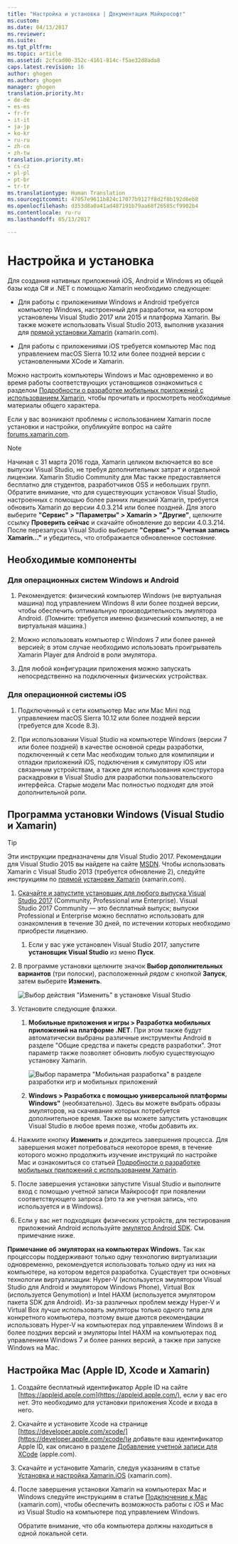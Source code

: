 ```yaml
---
title: "Настройка и установка | Документация Майкрософт"
ms.custom: 
ms.date: 04/13/2017
ms.reviewer: 
ms.suite: 
ms.tgt_pltfrm: 
ms.topic: article
ms.assetid: 2cfcad00-352c-4161-814c-f5ae32d8ada8
caps.latest.revision: 16
author: ghogen
ms.author: ghogen
manager: ghogen
translation.priority.ht:
- de-de
- es-es
- fr-fr
- it-it
- ja-jp
- ko-kr
- ru-ru
- zh-cn
- zh-tw
translation.priority.mt:
- cs-cz
- pl-pl
- pt-br
- tr-tr
ms.translationtype: Human Translation
ms.sourcegitcommit: 47057e9611b824c17077b9127f8d2f8b192d6eb8
ms.openlocfilehash: d353d8a0a41ad487191b79aa68f26585cf9902b4
ms.contentlocale: ru-ru
ms.lasthandoff: 05/13/2017

---
```

# <a name="setup-and-install"></a>Настройка и установка
Для создания нативных приложений iOS, Android и Windows из общей базы кода C# и .NET с помощью Xamarin необходимо следующее:  
  
-   Для работы с приложениями Windows и Android требуется компьютер Windows, настроенный для разработки, на котором установлены Visual Studio 2017 или 2015 и платформа Xamarin. Вы также можете использовать Visual Studio 2013, выполнив указания для [прямой установки Xamarin](https://developer.xamarin.com/guides/cross-platform/getting_started/requirements/#install) (xamarin.com). 
  
-   Для работы с приложениями iOS требуется компьютер Mac под управлением macOS Sierra 10.12 или более поздней версии с установленными XCode и Xamarin.  
  
 Можно настроить компьютеры Windows и Mac одновременно и во время работы соответствующих установщиков ознакомиться с разделом [Подробности о разработке мобильных приложений с использованием Xamarin](../cross-platform/learn-about-mobile-development-with-xamarin.md), чтобы прочитать и просмотреть необходимые материалы общего характера.  
 
Если у вас возникают проблемы с использованием Xamarin после установки и настройки, опубликуйте вопрос на сайте [forums.xamarin.com](http://forums.xamarin.com/).
  
> [!NOTE]
>  Начиная с 31 марта 2016 года, Xamarin целиком включается во все выпуски Visual Studio, не требуя дополнительных затрат и отдельной лицензии. Xamarin Studio Community для Mac также предоставляется бесплатно для студентов, разработчиков OSS и небольших групп. Обратите внимание, что для существующих установок Visual Studio, настроенных с помощью более ранних лицензий Xamarin, требуется обновить Xamarin до версии 4.0.3.214 или более поздней. Для этого выберите **"Сервис" > "Параметры" > Xamarin > "Другие"**, щелкните ссылку **Проверить сейчас** и скачайте обновление до версии 4.0.3.214. После перезапуска Visual Studio выберите **"Сервис" > "Учетная запись Xamarin..."** и убедитесь, что отображается обновленное состояние.  
  
##  <a name="prereq"></a> Необходимые компоненты  
  
###  <a name="for-targeting-windows-and-android"></a>Для операционных систем Windows и Android 
  
1.  Рекомендуется: физический компьютер Windows (не виртуальная машина) под управлением Windows 8 или более поздней версии, чтобы обеспечить оптимальную производительность эмулятора Android. (Помните: требуется именно физический компьютер, а не виртуальная машина.)  
  
2.  Можно использовать компьютер с Windows 7 или более ранней версией; в этом случае необходимо использовать проигрыватель Xamarin Player для Android в роли эмулятора. 
    
3. Для любой конфигурации приложения можно запускать непосредственно на подключенных физических устройствах.  
  
### <a name="for-targeting-ios"></a>Для операционной системы iOS  
  
1.  Подключенный к сети компьютер Mac или Mac Mini под управлением macOS Sierra 10.12 или более поздней версии (требуется для Xcode 8.3).  
  
2.  При использовании Visual Studio на компьютере Windows (версии 7 или более поздней) в качестве основной среды разработки, подключенный к сети Mac необходим только для компиляции и отладки приложений iOS, подключения к симулятору iOS или связанным устройствам, а также для использования конструктора раскадровки в Visual Studio для разработки пользовательского интерфейса. Старые модели Mac полностью подходят для этой дополнительной роли.  
  
##  <a name="windows"></a> Программа установки Windows (Visual Studio и Xamarin)  
  
> [!TIP]
>  Эти инструкции предназначены для Visual Studio 2017. Рекомендации для Visual Studio 2015 вы найдете на сайте [MSDN](https://msdn.microsoft.com/en-us/library/mt613162.aspx). Чтобы использовать Xamarin с Visual Studio 2013 (требуется обновление 2), следуйте инструкциям по [прямой установке Xamarin](https://developer.xamarin.com/guides/cross-platform/getting_started/requirements/#install) (xamarin.com).  
  
1.  [Скачайте и запустите установщик для любого выпуска Visual Studio 2017](https://www.visualstudio.com/downloads/) (Community, Professional или Enterprise). Visual Studio 2017 Community — это бесплатный выпуск; выпуски Professional и Enterprise можно бесплатно использовать для ознакомления в течение 30 дней, по истечении которых необходимо приобрести лицензию.  
  
    1.  Если у вас уже установлен Visual Studio 2017, запустите **установщик Visual Studio** из меню **Пуск**.
  
2.  В программе установки щелкните значок **Выбор дополнительных вариантов** (три полоски), расположенный _рядом с_ кнопкой **Запуск**, затем выберите **Изменить**.  
  
     ![Выбор действия "Изменить" в установке Visual Studio](~/cross-platform/media/cross-plat-xamarin-setup-1a.png "Кросс-платформенная установка Xamarin 1")  
  
3.  Установите следующие флажки.  
  
    1.  **Мобильные приложения и игры > Разработка мобильных приложений на платформе .NET**. При этом также будут автоматически выбраны различные инструменты Android в разделе "Общие средства и пакеты средств разработки". Этот параметр также позволяет обновить любую существующую установку Xamarin.  
  
         ![Выбор параметра "Мобильная разработка" в разделе разработки игр и мобильных приложений](~/cross-platform/media/cross-plat-xamarin-setup-2a.png "Кросс-платформенная установка Xamarin 2")  
  
    2. **Windows > Разработка с помощью универсальной платформы Windows"** (необязательно). Здесь вы можете выбрать образы эмуляторов, на скачивание которых потребуется дополнительное время. Также вы можете запустить установщик Visual Studio в любое время позже, чтобы добавить их. 
  
4.  Нажмите кнопку **Изменить** и дождитесь завершения процесса. Для завершения может потребоваться некоторое время, в течение которого можно продолжить изучение инструкций по настройке Mac и ознакомиться со статьей [Подробности о разработке мобильных приложений с использованием Xamarin](../cross-platform/learn-about-mobile-development-with-xamarin.md).  
  
5.  После завершения установки запустите Visual Studio и выполните вход с помощью учетной записи Майкрософт при появлении соответствующего запроса (это та же учетная запись, что используется и в Windows).  
      
6.  Если у вас нет подходящих физических устройств, для тестирования приложений Android используйте [эмулятор Android SDK](https://developer.xamarin.com/guides/android/deployment,_testing,_and_metrics/debug-on-emulator/android-sdk-emulator/). См. примечание ниже.  
  
 **Примечание об эмуляторах на компьютерах Windows.** Так как процессоры поддерживают только одну технологию виртуализации одновременно, рекомендуется использовать только одну из них на компьютере, на котором ведется разработка. Существует три основных технологии виртуализации: Hyper-V (используется эмулятором Visual Studio для Android и эмулятором Windows Phone), Virtual Box (используется Genymotion) и Intel HAXM (используется эмулятором пакета SDK для Android). Из-за различных проблем между Hyper-V и Virtual Box лучше использовать эмуляторы только одного типа для конкретного компьютера, поэтому выше даются рекомендации использовать Hyper-V на компьютерах под управлением Windows 8 и более поздних версий и эмуляторы Intel HAXM на компьютерах под управлением Windows 7 и более ранних версий, а также при запуске Windows на Mac.  
  
##  <a name="mac"></a> Настройка Mac (Apple ID, Xcode и Xamarin)  
  
1.  Создайте бесплатный идентификатор Apple ID на сайте [https://appleid.apple.com](https://appleid.apple.com/), если у вас его нет. Это необходимо для установки приложения Xcode и входа в него.  
  
2.  Скачайте и установите Xcode на странице  [https://developer.apple.com/xcode/](https://developer.apple.com/xcode/)и добавьте ваш идентификатор Apple ID, как описано в разделе [Добавление учетной записи для XCode](https://developer.apple.com/library/content/documentation/IDEs/Conceptual/AppStoreDistributionTutorial/AddingYourAccounttoXcode/AddingYourAccounttoXcode.html#//apple_ref/doc/uid/TP40013839-CH40-SW1) (apple.com).  
  
3.  Скачайте и установите Xamarin, следуя указаниям в статье [Установка и настройка Xamarin.iOS](http://developer.xamarin.com/guides/ios/getting_started/installation/mac/) (xamarin.com).  
  
4.  После завершения установки Xamarin на компьютерах Mac и Windows следуйте инструкциям в статье [Подключение к Mac](http://developer.xamarin.com/guides/ios/getting_started/installation/windows/xamarin-mac-agent/) (xamarin.com), чтобы обеспечить возможность работы с iOS и Mac из Visual Studio на компьютере под управлением Windows.  
  
     Обратите внимание, что оба компьютера должны находиться в одной локальной сети.
